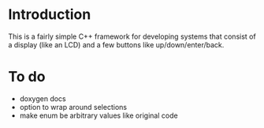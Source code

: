 # Introduction #

This is a fairly simple C++ framework for developing systems that consist of a display (like an LCD) and a few buttons like up/down/enter/back.
# To do #
  * doxygen docs
  * option to wrap around selections
  * make enum be arbitrary values like original code